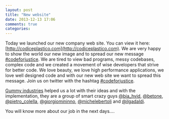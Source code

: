 ```yaml
---
layout: post
title: "New website"
date: 2013-12-13 17:06
comments: true
categories: 
---
```


Today we launched our new company web site. You can view it here: [http://codiceplastico.com](http://codiceplastico.com).
We are very happy to show the world our new image and to spread our new message [#codeforjustice](https://twitter.com/search?q=%23codeforjustice). We are tired to view bad programs, messy codebases, complex code and we created a movement of wise developers that strive for better code. 
We love beauty, we love high performance applications, we love well designed code and with our new web site we want to spread this message. Join us on twitter with the hashtag [#codeforjustice](https://twitter.com/search?q=%23codeforjustice).

[Gummy industries](http://www.gummyindustries.com) helped us a lot with their ideas and with the implementation, they are a group of smart crazy guys [@bia_hvid](http://twitter.com/bia_hvid), [@betone](http://twitter.com/betone), [@pietro_colella](http://twitter.com/pietro_colella), [@giorgiomininno](http://twitter.com/giorgiomininno), [@michelebertoli](http://twitter.com/michelebertoli) and [@ilgadaldi](http://twitter.com/ilgadaldi).

You will know more about our job in the next days....

